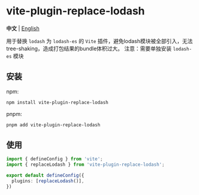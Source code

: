 # vite-plugin-replace-lodash

**中文** | [English](./README.md)

用于替换 `lodash` 为 `lodash-es` 的 `Vite` 插件，避免lodash模块被全部引入，无法 tree-shaking，造成打包结果的bundle体积过大。
注意：需要单独安装 `lodash-es` 模块

## 安装

npm:

```bash
npm install vite-plugin-replace-lodash
```

pnpm:

```bash
pnpm add vite-plugin-replace-lodash
```

## 使用
```typescript
import { defineConfig } from 'vite';
import { replaceLodash } from 'vite-plugin-replace-lodash';

export default defineConfig({
  plugins: [replaceLodash()],
})
```